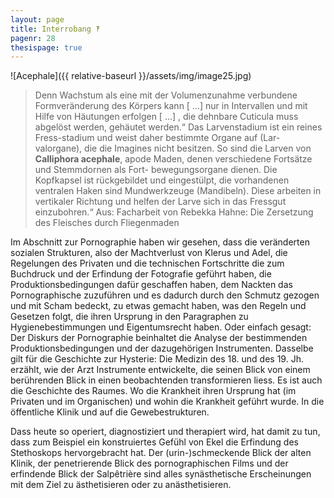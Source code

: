 ```yaml
---
layout: page
title: Interrobang ‽
pagenr: 28
thesispage: true
---
```

![Acephale]({{ relative-baseurl }}/assets/img/image25.jpg)

>Denn Wachstum als eine mit der Volumenzunahme verbundene Formveränderung des Körpers kann [ ...] nur in Intervallen und mit Hilfe von Häutungen erfolgen [ ...] , die dehnbare Cuticula muss abgelöst werden, gehäutet werden.“ Das Larvenstadium ist ein reines Fress-stadium und weist daher bestimmte Organe auf (Lar- valorgane), die die Imagines nicht besitzen. So sind die Larven von **Calliphora acephale**, apode Maden, denen verschiedene Fortsätze und Stemmdornen als Fort- bewegungsorgane dienen. Die Kopfkapsel ist rückgebildet und eingestülpt, die vorhandenen ventralen Haken sind Mundwerkzeuge (Mandibeln). Diese arbeiten in vertikaler Richtung und helfen der Larve sich in das Fressgut einzubohren.“ Aus: Facharbeit von Rebekka Hahne: Die Zersetzung des Fleisches durch Fliegenmaden

Im Abschnitt zur Pornographie haben wir gesehen, dass die veränderten sozialen Strukturen, also der Machtverlust von Klerus und Adel, die Regelungen des Privaten und die technischen Fortschritte die zum Buchdruck und der Erfindung der Fotografie geführt haben, die Produktionsbedingungen dafür geschaffen haben, dem Nackten das Pornographische zuzuführen und es dadurch durch den Schmutz gezogen und mit Scham bedeckt, zu etwas gemacht haben, was den Regeln und Gesetzen folgt, die ihren Ursprung in den Paragraphen zu Hygienebestimmungen und Eigentumsrecht haben. Oder einfach gesagt: Der Diskurs der Pornographie beinhaltet die Analyse der bestimmenden Produktionsbedingungen und der dazugehörigen Instrumenten. Dasselbe gilt für die Geschichte zur Hysterie: Die Medizin des 18. und des 19. Jh. erzählt, wie der Arzt Instrumente entwickelte, die seinen Blick von einem berührenden Blick in einen beobachtenden transformieren liess. Es ist auch die Geschichte des Raumes. Wo die Krankheit ihren Ursprung hat (im Privaten und im Organischen) und wohin die Krankheit geführt wurde. In die öffentliche Klinik und auf die Gewebestrukturen.

Dass heute so operiert, diagnostiziert und therapiert wird, hat damit zu tun, dass zum Beispiel ein konstruiertes Gefühl von Ekel die Erfindung des Stethoskops hervorgebracht hat. Der (urin-)schmeckende Blick der alten Klinik, der penetrierende Blick des pornographischen Films und der erfindende Blick der Salpêtrière sind alles synästhetische Erscheinungen mit dem Ziel zu ästhetisieren oder zu anästhetisieren.
